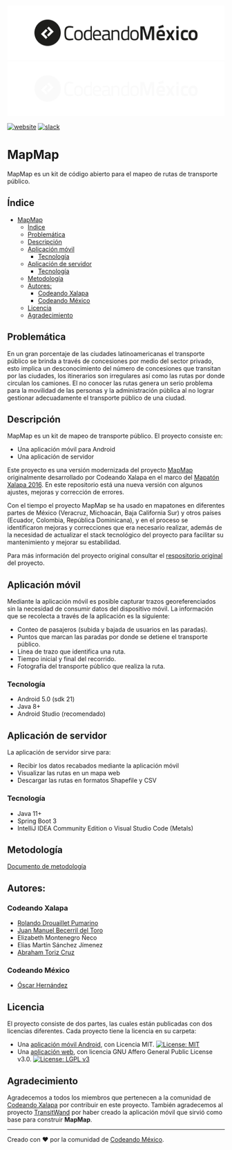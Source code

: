 ![Logo Codeando México](/recursos/imagenes/logo-cmx.svg#gh-light-mode-only)
![Logo Codeando México](/recursos/imagenes/logo-cmx-blanco.svg#gh-dark-mode-only)

[![website](https://img.shields.io/badge/website-CodeandoMexico-00D88E.svg)](http://www.codeandomexico.org/)
[![slack](https://img.shields.io/badge/slack-CodeandoMexico-EC0E4F.svg)](http://slack.codeandomexico.org/)


# MapMap

MapMap es un kit de código abierto para el mapeo de rutas de transporte público.

## Índice

- [MapMap](#mapmap)
  - [Índice](#índice)
  - [Problemática](#problemática)
  - [Descripción](#descripción)
  - [Aplicación móvil](#aplicación-móvil)
    - [Tecnología](#tecnología)
  - [Aplicación de servidor](#aplicación-de-servidor)
    - [Tecnología](#tecnología-1)
  - [Metodología](#metodología)
  - [Autores:](#autores)
    - [Codeando Xalapa](#codeando-xalapa)
    - [Codeando México](#codeando-méxico)
  - [Licencia](#licencia)
  - [Agradecimiento](#agradecimiento)

## Problemática

En un gran porcentaje de las ciudades latinoamericanas el transporte público se brinda a través de concesiones por medio del sector privado, esto implica un desconocimiento del número de concesiones que transitan por las ciudades, los itinerarios son irregulares así como las rutas por donde circulan los camiones. El no conocer las rutas genera un serio problema para la movilidad de las personas y la administración pública al no lograr gestionar adecuadamente el transporte público de una ciudad.

## Descripción

MapMap es un kit de mapeo de transporte público. El proyecto consiste en:
* Una aplicación móvil para Android
* Una aplicación de servidor

Este proyecto es una versión modernizada del proyecto [MapMap](https://github.com/codeandoxalapa/mapmap) originalmente desarrollado por Codeando Xalapa en el marco del [Mapatón Xalapa 2016](https://mapaton.org/mapaton-ciudadano-xalapa/). En este repositorio está una nueva versión con algunos ajustes, mejoras y corrección de errores.

Con el tiempo el proyecto MapMap se ha usado en mapatones en diferentes partes de México (Veracruz, Michoacán, Baja California Sur) y otros países (Ecuador, Colombia, República Dominicana), y en el proceso se identificaron mejoras y correcciones que era necesario realizar, además de la necesidad de actualizar el stack tecnológico del proyecto para facilitar su mantenimiento y mejorar su estabilidad.

Para más información del proyecto original consultar el [respositorio original](https://github.com/codeandoxalapa/mapmap) del proyecto.

## Aplicación móvil

Mediante la aplicación móvil es posible capturar trazos georeferenciados sin la necesidad de consumir datos del dispositivo móvil. La información que se recolecta a través de la aplicación es la siguiente:

- Conteo de pasajeros (subida y bajada de usuarios en las paradas).
- Puntos que marcan las paradas por donde se detiene el transporte público.
- Línea de trazo que identifica una ruta.
- Tiempo inicial y final del recorrido.
- Fotografía del transporte público que realiza la ruta.

### Tecnología

* Android 5.0 (sdk 21)
* Java 8+
* Android Studio (recomendado)

## Aplicación de servidor

La aplicación de servidor sirve para:
* Recibir los datos recabados mediante la aplicación móvil
* Visualizar las rutas en un mapa web
* Descargar las rutas en formatos Shapefile y CSV

### Tecnología

* Java 11+
* Spring Boot 3
* IntelliJ IDEA Community Edition o Visual Studio Code (Metals)


## Metodología

[Documento de metodología](docs/metodologia.md)

## Autores:

### Codeando Xalapa

* [Rolando Drouaillet Pumarino](https://github.com/rdrouaillet)
* [Juan Manuel Becerril del Toro](https://github.com/jmbecerril)
* Elizabeth Montenegro Ñeco
* Elías Martín Sánchez Jímenez
* [Abraham Toriz Cruz](https://github.com/categulario)

### Codeando México

* [Óscar Hernández](https://github.com/oxcar)


## Licencia

El proyecto consiste de dos partes, las cuales están publicadas con dos licencias diferentes. Cada proyecto tiene la licencia en su carpeta:
* Una [aplicación móvil Android](https://github.com/CodeandoMexico/mapmap/tree/master/mapmap-app), con Licencia MIT. [![License: MIT](https://img.shields.io/badge/License-MIT-yellow.svg)](https://opensource.org/licenses/MIT)
* Una [aplicación web](https://github.com/CodeandoMexico/mapmap/tree/master/mapmap-server), con licencia GNU Affero General Public License v3.0. [![License: LGPL v3](https://img.shields.io/badge/License-LGPL%20v3-blue.svg)](https://www.gnu.org/licenses/lgpl-3.0)


## Agradecimiento

Agradecemos a todos los miembros que pertenecen a la comunidad de <a href="http://codeandoxalapa.org/">Codeando Xalapa</a> por contribuir en este proyecto. También agradecemos al proyecto [TransitWand](https://github.com/conveyal/transit-wand) por haber creado la aplicación móvil que sirvió como base para construir <strong>MapMap</strong>.

---

Creado con ❤️ por la comunidad de [Codeando México](http://www.codeandomexico.org).
